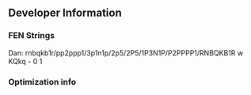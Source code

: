 ## Developer Information

### FEN Strings
Dan:
rnbqkb1r/pp2ppp1/3p1n1p/2p5/2P5/1P3N1P/P2PPPP1/RNBQKB1R w KQkq - 0 1

### Optimization info
